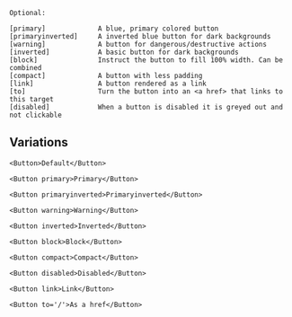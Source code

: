 ```code
Optional:

[primary]             A blue, primary colored button
[primaryinverted]     A inverted blue button for dark backgrounds
[warning]             A button for dangerous/destructive actions
[inverted]            A basic button for dark backgrounds
[block]               Instruct the button to fill 100% width. Can be combined
[compact]             A button with less padding
[link]                A button rendered as a link
[to]                  Turn the button into an <a href> that links to this target
[disabled]            When a button is disabled it is greyed out and not clickable

```

## Variations

```react|span-2
<Button>Default</Button>
```

```react|span-2
<Button primary>Primary</Button>
```

```react|span-2
<Button primaryinverted>Primaryinverted</Button>
```

```react|span-2
<Button warning>Warning</Button>
```

```react|dark,span-2
<Button inverted>Inverted</Button>
```

```react|span-2
<Button block>Block</Button>
```

```react|span-2
<Button compact>Compact</Button>
```

```react|span-2
<Button disabled>Disabled</Button>
```

```react|span-2
<Button link>Link</Button>
```

```react|span-2
<Button to='/'>As a href</Button>
```
